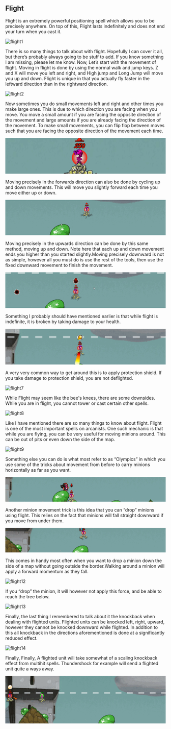 ## Flight 


Flight is an extremely powerful positioning spell which allows you to be precisely anywhere. On top of this, Flight lasts indefinitely and does not end your turn when you cast it.


![flight1](https://raw.githubusercontent.com/1IlIl/wikidata/main/storm/gifs/flight1.gif)


There is so many things to talk about with flight. Hopefully I can cover it all, but there’s probably always going to be stuff to add. If you know something I am missing, please let me know. Now, Let’s start with the movement of flight. Moving in flight is done by using the normal walk and jump keys. Z and X will move you left and right, and High jump and Long Jump will move you up and down. Flight is unique in that you actually fly faster in the leftward direction than in the rightward direction.


![flight2](https://raw.githubusercontent.com/1IlIl/wikidata/main/storm/gifs/flight2.gif)


Now sometimes you do small movements left and right and other times you make large ones. This is due to which direction you are facing when you move. You move a small amount if you are facing the opposite direction of the movement and large amounts if you are already facing the direction of the movement. To make small movements, you can flip flop between moves such that you are facing the opposite direction of the movement each time.


![flight3](https://raw.githubusercontent.com/1IlIl/wikidata/main/storm/gifs/flight3.gif)


Moving precisely in the forwards direction can also be done by cycling up and down movements. This will move you slightly forward each time you move either up or down.


![flight4](https://raw.githubusercontent.com/1IlIl/wikidata/main/storm/gifs/flight4.gif)


Moving precisely in the upwards direction can be done by this same method, moving up and down. Note here that each up and down movement ends you higher than you started slightly.Moving precisely downward is not as simple, however all you must do is use the rest of the tools, then use the fixed downward movement to finish the movement.


![flight5](https://raw.githubusercontent.com/1IlIl/wikidata/main/storm/gifs/flight5.gif)


Something I probably should have mentioned earlier is that while flight is indefinite, it is broken by taking damage to your health.


![flight6](https://raw.githubusercontent.com/1IlIl/wikidata/main/storm/gifs/flight6.gif)


A very very common way to get around this is to apply protection shield. If you take damage to protection shield, you are not deflighted.


![flight7](https://raw.githubusercontent.com/1IlIl/wikidata/main/storm/gifs/flight7.gif)


While Flight may seem like the bee's knees, there are some downsides. While you are in flight, you cannot tower or cast certain other spells.


![flight8](https://raw.githubusercontent.com/1IlIl/wikidata/main/storm/gifs/flight8.gif)


Like I have mentioned there are so many things to know about flight. Flight is one of the most important spells on arcanists. One such mechanic is that while you are flying, you can be very useful for moving minions around. This can be out of pits or even down the side of the map.


![flight9](https://raw.githubusercontent.com/1IlIl/wikidata/main/storm/gifs/flight9.gif)


Something else you can do is what most refer to as “Olympics” in which you use some of the tricks about movement from before to carry minions horizontally as far as you want.


![flight10](https://raw.githubusercontent.com/1IlIl/wikidata/main/storm/gifs/flight10.gif)


Another minion movement trick is this idea that you can “drop” minions using flight. This relies on the fact that minions will fall straight downward if you move from under them.


![flight11](https://raw.githubusercontent.com/1IlIl/wikidata/main/storm/gifs/flight11.gif)


This comes in handy most often when you want to drop a minion down the side of a map without going outside the border.Walking around a minion will apply a forward momentum as they fall.


![flight12](https://raw.githubusercontent.com/1IlIl/wikidata/main/storm/gifs/flight12.gif)


If you “drop” the minion, it will however not apply this force, and be able to reach the tree below.


![flight13](https://raw.githubusercontent.com/1IlIl/wikidata/main/storm/gifs/flight13.gif)


Finally, the last thing I remembered to talk about it the knockback when dealing with flighted units. Flighted units can be knocked left, right, upward, however they cannot be knocked downward while flighted. In addition to this all knockback in the directions aforementioned is done at a significantly reduced effect.


![flight14](https://raw.githubusercontent.com/1IlIl/wikidata/main/storm/gifs/flight14.gif)


Finally, Finally, A  flighted unit will take somewhat of a scaling knockback effect from multihit spells. Thundershock for example will send a flighted unit quite a ways away.


![flight15](https://raw.githubusercontent.com/1IlIl/wikidata/main/storm/gifs/flight15.gif)

